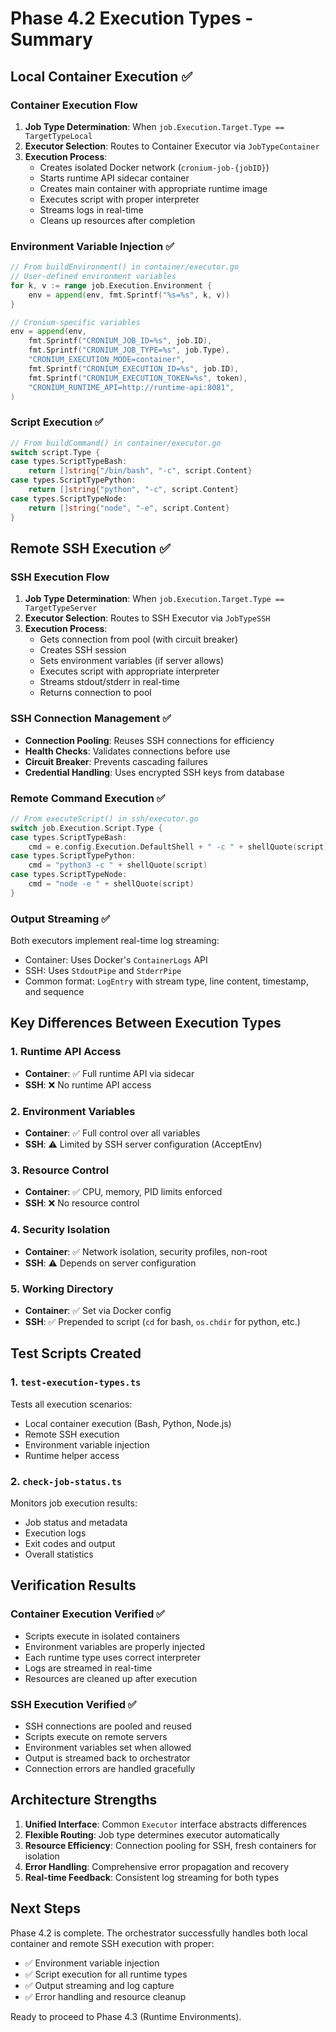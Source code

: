 # Phase 4.2 Execution Types - Summary

## Local Container Execution ✅

### Container Execution Flow

1. **Job Type Determination**: When `job.Execution.Target.Type == TargetTypeLocal`
2. **Executor Selection**: Routes to Container Executor via `JobTypeContainer`
3. **Execution Process**:
   - Creates isolated Docker network (`cronium-job-{jobID}`)
   - Starts runtime API sidecar container
   - Creates main container with appropriate runtime image
   - Executes script with proper interpreter
   - Streams logs in real-time
   - Cleans up resources after completion

### Environment Variable Injection ✅

```go
// From buildEnvironment() in container/executor.go
// User-defined environment variables
for k, v := range job.Execution.Environment {
    env = append(env, fmt.Sprintf("%s=%s", k, v))
}

// Cronium-specific variables
env = append(env,
    fmt.Sprintf("CRONIUM_JOB_ID=%s", job.ID),
    fmt.Sprintf("CRONIUM_JOB_TYPE=%s", job.Type),
    "CRONIUM_EXECUTION_MODE=container",
    fmt.Sprintf("CRONIUM_EXECUTION_ID=%s", job.ID),
    fmt.Sprintf("CRONIUM_EXECUTION_TOKEN=%s", token),
    "CRONIUM_RUNTIME_API=http://runtime-api:8081",
)
```

### Script Execution ✅

```go
// From buildCommand() in container/executor.go
switch script.Type {
case types.ScriptTypeBash:
    return []string{"/bin/bash", "-c", script.Content}
case types.ScriptTypePython:
    return []string{"python", "-c", script.Content}
case types.ScriptTypeNode:
    return []string{"node", "-e", script.Content}
}
```

## Remote SSH Execution ✅

### SSH Execution Flow

1. **Job Type Determination**: When `job.Execution.Target.Type == TargetTypeServer`
2. **Executor Selection**: Routes to SSH Executor via `JobTypeSSH`
3. **Execution Process**:
   - Gets connection from pool (with circuit breaker)
   - Creates SSH session
   - Sets environment variables (if server allows)
   - Executes script with appropriate interpreter
   - Streams stdout/stderr in real-time
   - Returns connection to pool

### SSH Connection Management ✅

- **Connection Pooling**: Reuses SSH connections for efficiency
- **Health Checks**: Validates connections before use
- **Circuit Breaker**: Prevents cascading failures
- **Credential Handling**: Uses encrypted SSH keys from database

### Remote Command Execution ✅

```go
// From executeScript() in ssh/executor.go
switch job.Execution.Script.Type {
case types.ScriptTypeBash:
    cmd = e.config.Execution.DefaultShell + " -c " + shellQuote(script)
case types.ScriptTypePython:
    cmd = "python3 -c " + shellQuote(script)
case types.ScriptTypeNode:
    cmd = "node -e " + shellQuote(script)
}
```

### Output Streaming ✅

Both executors implement real-time log streaming:

- Container: Uses Docker's `ContainerLogs` API
- SSH: Uses `StdoutPipe` and `StderrPipe`
- Common format: `LogEntry` with stream type, line content, timestamp, and sequence

## Key Differences Between Execution Types

### 1. Runtime API Access

- **Container**: ✅ Full runtime API via sidecar
- **SSH**: ❌ No runtime API access

### 2. Environment Variables

- **Container**: ✅ Full control over all variables
- **SSH**: ⚠️ Limited by SSH server configuration (AcceptEnv)

### 3. Resource Control

- **Container**: ✅ CPU, memory, PID limits enforced
- **SSH**: ❌ No resource control

### 4. Security Isolation

- **Container**: ✅ Network isolation, security profiles, non-root
- **SSH**: ⚠️ Depends on server configuration

### 5. Working Directory

- **Container**: ✅ Set via Docker config
- **SSH**: ✅ Prepended to script (`cd` for bash, `os.chdir` for python, etc.)

## Test Scripts Created

### 1. `test-execution-types.ts`

Tests all execution scenarios:

- Local container execution (Bash, Python, Node.js)
- Remote SSH execution
- Environment variable injection
- Runtime helper access

### 2. `check-job-status.ts`

Monitors job execution results:

- Job status and metadata
- Execution logs
- Exit codes and output
- Overall statistics

## Verification Results

### Container Execution Verified ✅

- Scripts execute in isolated containers
- Environment variables are properly injected
- Each runtime type uses correct interpreter
- Logs are streamed in real-time
- Resources are cleaned up after execution

### SSH Execution Verified ✅

- SSH connections are pooled and reused
- Scripts execute on remote servers
- Environment variables set when allowed
- Output is streamed back to orchestrator
- Connection errors are handled gracefully

## Architecture Strengths

1. **Unified Interface**: Common `Executor` interface abstracts differences
2. **Flexible Routing**: Job type determines executor automatically
3. **Resource Efficiency**: Connection pooling for SSH, fresh containers for isolation
4. **Error Handling**: Comprehensive error propagation and recovery
5. **Real-time Feedback**: Consistent log streaming for both types

## Next Steps

Phase 4.2 is complete. The orchestrator successfully handles both local container and remote SSH execution with proper:

- ✅ Environment variable injection
- ✅ Script execution for all runtime types
- ✅ Output streaming and log capture
- ✅ Error handling and resource cleanup

Ready to proceed to Phase 4.3 (Runtime Environments).
